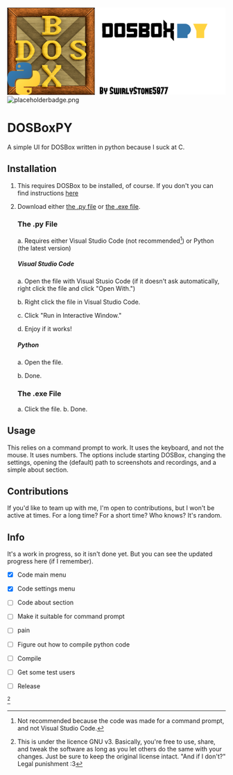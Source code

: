 ![placeholderlogo.png](logo.png)
![placeholderbadge.png](link-when-i-have-it)
# DOSBoxPY
A simple UI for DOSBox written in python because I suck at C.

## Installation
1. This requires DOSBox to be installed, of course. If you don't you can find instructions [here](https://www.dosbox.com/wiki/Basic_Setup_and_Installation_of_DosBox "Instructions on how to set DOSBox up.")
2. Download either [the .py file](https://github.com/SwirlyStone5877/DOSBoxPY/edit/main/README.md#the-py-file) or [the .exe file](https://github.com/SwirlyStone5877/DOSBoxPY/edit/main/README.md#the-exe-file).
   ### The .py File
   a. Requires either Visual Studio Code (not recommended[^2]) or Python (the latest version)
     ##### Visual Studio Code
     a. Open the file with Visual Stusio Code (if it doesn't ask automatically, right click the file and click "Open With.")
   
     b. Right click the file in Visual Studio Code.
   
     c. Click "Run in Interactive Window."
   
     d. Enjoy if it works!
     ##### Python
     a. Open the file.
   
     b. Done.
   ### The .exe File
   a. Click the file.
   b. Done.
## Usage
This relies on a command prompt to work. It uses the keyboard, and not the mouse. It uses numbers. The options include starting DOSBox, changing the settings, opening the (default) path to screenshots and recordings, and a simple about section.

## Contributions
If you'd like to team up with me, I'm open to contributions, but I won't be active at times. For a long time? For a short time? Who knows? It's random.

## Info
It's a work in progress, so it isn't done yet. But you can see the updated progress here (if I remember).
- [x] Code main menu
- [x] Code settings menu
- [ ] Code about section
- [ ] Make it suitable for command prompt
- [ ] pain
- [ ] Figure out how to compile python code
- [ ] Compile
- [ ] Get some test users
- [ ] Release


[^1]
[^1]: This is under the licence GNU v3. Basically, you're free to use, share, and tweak the software as long as you let others do the same with your changes. Just be sure to keep the original license intact. "And if I don't?" Legal punishment :3
[^2]: Not recommended because the code was made for a command prompt, and not Visual Studio Code.
